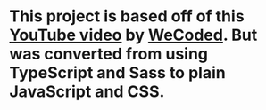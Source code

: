 # This project is based off of this [YouTube video](https://www.youtube.com/watch?v=Ml-B-W91gtw) by [WeCoded](https://www.youtube.com/@WeCoded). But was converted from using TypeScript and Sass to plain JavaScript and CSS.